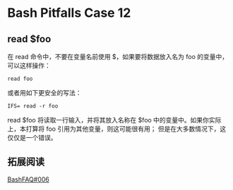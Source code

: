 # Bash Pitfalls Case 12
## read \$foo

 在 read 命令中，不要在变量名前使用 $，如果要将数据放入名为 foo 的变量中，可以这样操作：

```shell
read foo
```

或者用如下更安全的写法：

```shell
IFS= read -r foo
```

read $foo 将读取一行输入，并将其放入名称在 $foo 中的变量中。如果你实际上，本打算将 foo 引用为其他变量，则这可能很有用； 但是在大多数情况下，这仅仅是一个错误。

## 拓展阅读

[BashFAQ#006](http://mywiki.wooledge.org/BashFAQ/006)
